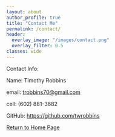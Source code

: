 ```yaml
---
layout: about
author_profile: true
title: "Contact Me"
permalink: /contact/
header:
  overlay_image: "/images/contact.png"
  overlay_filter: 0.5
classes: wide
---
```


Contact Info:


Name: Timothy Robbins

email: trobbins70@gmail.com

cell: (602) 881-3682

GitHub: https://github.com/twrobbins


[Return to Home Page](index.md)
